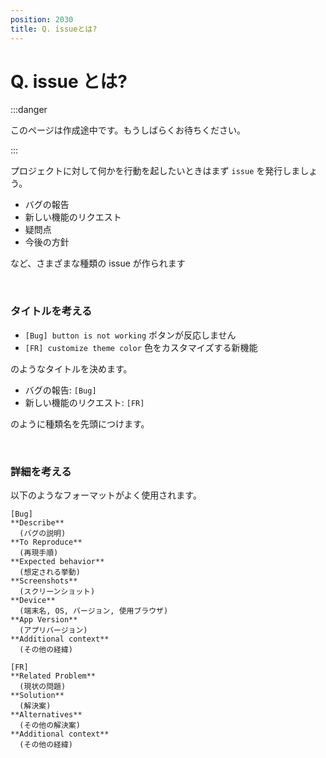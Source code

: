 ```yaml
---
position: 2030
title: Q. issueとは?
---
```


# Q. issue とは?

:::danger

このページは作成途中です。もうしばらくお待ちください。

:::

プロジェクトに対して何かを行動を起したいときはまず `issue` を発行しましょう。

- バグの報告
- 新しい機能のリクエスト
- 疑問点
- 今後の方針

など、さまざまな種類の issue が作られます

<br />

### タイトルを考える

- `[Bug] button is not working` ボタンが反応しません
- `[FR] customize theme color` 色をカスタマイズする新機能

のようなタイトルを決めます。

- バグの報告: `[Bug]`
- 新しい機能のリクエスト: `[FR]`

のように種類名を先頭につけます。

<br />

### 詳細を考える

以下のようなフォーマットがよく使用されます。

```
[Bug]
**Describe**
  (バグの説明)
**To Reproduce**
  (再現手順)
**Expected behavior**
  (想定される挙動)
**Screenshots**
  (スクリーンショット)
**Device**
  (端末名, OS, バージョン, 使用ブラウザ)
**App Version**
  (アプリバージョン)
**Additional context**
  (その他の経緯)
```

```
[FR]
**Related Problem**
  (現状の問題)
**Solution**
  (解決案)
**Alternatives**
  (その他の解決案)
**Additional context**
  (その他の経緯)
```
